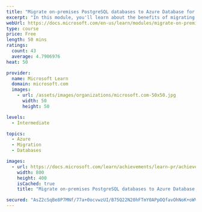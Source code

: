```yaml
---
title: "Migrate on-premises PostgreSQL databases to Azure Database for PostgreSQL"
excerpt: "In this module, you'll learn about the benefits of migrating PostgreSQL workloads to Azure, you'll see how to create an Azure Database for PostgreSQL instance and how to migrate on-premises PostgreSQL databases to Azure."
webUrl: https://docs.microsoft.com/en-us/learn/modules/migrate-on-premises-postgresql-databases/
type: course
price: Free
length: 50 mins
ratings:
  count: 43
  average: 4.7906976
heat: 50

provider:
  name: Microsoft Learn
  domain: microsoft.com
  images:
    - url: /assets/images/organizations/microsoft.com-50x50.jpg
      width: 50
      height: 50

levels:
  - Intermediate

topics:
  - Azure
  - Migration
  - Databases

images:
  - url: https://docs.microsoft.com/learn/achievements/learn-pr/achievements/migrate-onpremises-postgresql-db-azure-db-social.png
    width: 800
    height: 400
    isCached: true
    title: "Migrate on-premises PostgreSQL databases to Azure Database for PostgreSQL"

secured: "AsZ2cSqBe8P7MNf/77a+0ocvwzUI/B75Q22N20hFTmY0APpOQfavOhNoK+oWVSNrc9ugviKfwVGpOc5mchJPUr31qUTou6+KdZa7NqwnYPPjuevVEh4cXR3B8e1c8gSRpVPazz5mudjEOMu8wil23ZZxvf9OkxXH4OCoxKodqHdqlMpReluQgQmJoFEZrSnSxOUxoM77hjle+Udr18xj0fOPIGzE+hIOjVIMFraNLdEmQayfJ9ZXiYqPhESDWifP3QdwlGI48e6Xb30r7xEIKtZeVjSdEzmzrAXDuh49IVvoiO8c8jW5I9yczznSk8JQYEM+Vw6qHv27RGCAkmP7yXkihIlOzBjmcz/ySd5cVD1yNR+B1Z7hNIg4MR8RAPsO6e681vgga9J6MNcHzvwT2w==;rAjC8sD9dZKCo1olpKOwPA=="
---
```


